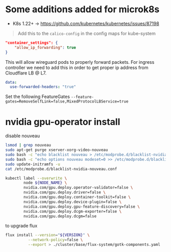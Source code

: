 # Some additions added for microk8s

- K8s 1.22+ -> https://github.com/kubernetes/kubernetes/issues/87198 
> Add this to the `calico-config` in the config maps for kube-system

```json
"container_settings": {
    "allow_ip_forwarding": true
}
```

This will allow wireguard pods to properly forward packets.
For ingress controller we need to add this in order to get proper ip address from Cloudflare LB @ L7.

```yml
data:
  use-forwarded-headers: "true"
```

Set the following FeatureGates
`--feature-gates=RemoveSelfLink=false,MixedProtocolLBService=true`

# nvidia gpu-operator install
disable nouveau
```bash
lsmod | grep nouveau
sudo apt-get purge xserver-xorg-video-nouveau
sudo bash -c "echo blacklist nouveau > /etc/modprobe.d/blacklist-nvidia-nouveau.conf"
sudo bash -c "echo options nouveau modeset=0 >> /etc/modprobe.d/blacklist-nvidia-nouveau.conf"
sudo update-initramfs -u
cat /etc/modprobe.d/blacklist-nvidia-nouveau.conf

kubectl label --overwrite \
        node ${NODE_NAME} \
        nvidia.com/gpu.deploy.operator-validator=false \
        nvidia.com/gpu.deploy.driver=false \
        nvidia.com/gpu.deploy.container-toolkit=false \
        nvidia.com/gpu.deploy.device-plugin=false \
        nvidia.com/gpu.deploy.gpu-feature-discovery=false \
        nvidia.com/gpu.deploy.dcgm-exporter=false \
        nvidia.com/gpu.deploy.dcgm=false
```


to upgrade flux

```bash
flux install --version="${VERSION}" \
          --network-policy=false \
          --export > ./cluster/base/flux-system/gotk-components.yaml
```
